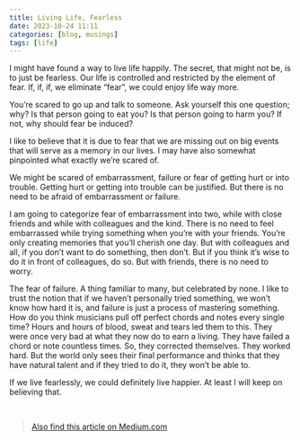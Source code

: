```yaml
---
title: Living Life, Fearless
date: 2023-10-24 11:11
categories: [blog, musings]
tags: [life]
---
```


I might have found a way to live life happily. The secret, that might not be, is to just be fearless. Our life is controlled and restricted by the element of fear. If, if, if, we eliminate “fear”, we could enjoy life way more.

You’re scared to go up and talk to someone. Ask yourself this one question; why? Is that person going to eat you? Is that person going to harm you? If not, why should fear be induced?

I like to believe that it is due to fear that we are missing out on big events that will serve as a memory in our lives. I may have also somewhat pinpointed what exactly we’re scared of.

We might be scared of embarrassment, failure or fear of getting hurt or into trouble. Getting hurt or getting into trouble can be justified. But there is no need to be afraid of embarrassment or failure.

I am going to categorize fear of embarrassment into two, while with close friends and while with colleagues and the kind. There is no need to feel embarrassed while trying something when you’re with your friends. You’re only creating memories that you’ll cherish one day. But with colleagues and all, if you don’t want to do something, then don’t. But if you think it’s wise to do it in front of colleagues, do so. But with friends, there is no need to worry.

The fear of failure. A thing familiar to many, but celebrated by none. I like to trust the notion that if we haven’t personally tried something, we won’t know how hard it is, and failure is just a process of mastering something. How do you think musicians pull off perfect chords and notes every single time? Hours and hours of blood, sweat and tears led them to this. They were once very bad at what they now do to earn a living. They have failed a chord or note countless times. So, they corrected themselves. They worked hard. But the world only sees their final performance and thinks that they have natural talent and if they tried to do it, they won’t be able to.

If we live fearlessly, we could definitely live happier. At least I will keep on believing that.

‎

> [Also find this article on Medium.com](https://ah3.medium.com/living-life-fearless-d9b5f45bbc71)
